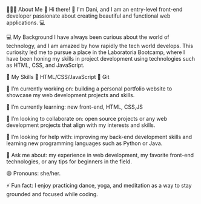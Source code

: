 👩🏻‍💻 About Me 👋
Hi there! 👋 I'm Dani, and I am an entry-level front-end developer passionate about creating beautiful and functional web applications. 💻

💻 My Background
I have always been curious about the world of technology, and I am amazed by how rapidly the tech world develops. This curiosity led me to pursue a place in the Laboratoria Bootcamp, where I have been honing my skills in project development using technologies such as HTML, CSS, and JavaScript.

🌟 My Skills
🔹 HTML/CSS/JavaScript
🔹 Git

🔭 I’m currently working on: building a personal portfolio website to showcase my web development projects and skills.

🌱 I’m currently learning: new front-end, HTML, CSS,JS

👯 I’m looking to collaborate on: open source projects or any web development projects that align with my interests and skills.

🤔 I’m looking for help with: improving my back-end development skills and learning new programming languages such as Python or Java.

💬 Ask me about: my experience in web development, my favorite front-end technologies, or any tips for beginners in the field.

😄 Pronouns: she/her.

⚡ Fun fact: I enjoy practicing dance, yoga, and meditation as a way to stay grounded and focused while coding.
